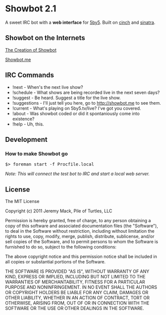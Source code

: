 # Showbot 2.1

A sweet IRC bot with a **web interface** for [5by5](http://5by5.tv). 
Built on [cinch](https://github.com/cinchrb/cinch) and [sinatra](http://www.sinatrarb.com/).

## Showbot on the Internets

[The Creation of Showbot](http://pileofturtles.com/2011/07/showbot/)

[Showbot.me](http://showbot.me)

## IRC Commands

* !next - When's the next live show?
* !schedule - What shows are being recorded live in the next seven days?
* !suggest - Be heard. Suggest a title for the live show.
* !suggestions - I'll just tell you here, go to http://showbot.me to see them.
* !current - What's playing on 5by5.tv/live? I've got you covered.
* !about - Was showbot coded or did it spontaniously come into existence?
* !help - Uh, this.

## Development

### How to make Showbot go

<pre>
$> foreman start -f Procfile.local
</pre>

_Note: This will connect the test bot to IRC and start a local web server._

## License

The MIT License

Copyright (c) 2011 Jeremy Mack, Pile of Turtles, LLC

Permission is hereby granted, free of charge, to any person obtaining a copy
of this software and associated documentation files (the "Software"), to deal
in the Software without restriction, including without limitation the rights
to use, copy, modify, merge, publish, distribute, sublicense, and/or sell
copies of the Software, and to permit persons to whom the Software is
furnished to do so, subject to the following conditions:

The above copyright notice and this permission notice shall be included in
all copies or substantial portions of the Software.

THE SOFTWARE IS PROVIDED "AS IS", WITHOUT WARRANTY OF ANY KIND, EXPRESS OR
IMPLIED, INCLUDING BUT NOT LIMITED TO THE WARRANTIES OF MERCHANTABILITY,
FITNESS FOR A PARTICULAR PURPOSE AND NONINFRINGEMENT. IN NO EVENT SHALL THE
AUTHORS OR COPYRIGHT HOLDERS BE LIABLE FOR ANY CLAIM, DAMAGES OR OTHER
LIABILITY, WHETHER IN AN ACTION OF CONTRACT, TORT OR OTHERWISE, ARISING FROM,
OUT OF OR IN CONNECTION WITH THE SOFTWARE OR THE USE OR OTHER DEALINGS IN
THE SOFTWARE.


